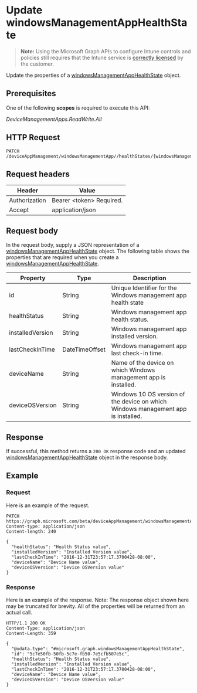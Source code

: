 ﻿# Update windowsManagementAppHealthState

> **Note:** Using the Microsoft Graph APIs to configure Intune controls and policies still requires that the Intune service is [correctly licensed](https://go.microsoft.com/fwlink/?linkid=839381) by the customer.

Update the properties of a [windowsManagementAppHealthState](../resources/intune_devicefe_windowsmanagementapphealthstate.md) object.
## Prerequisites
One of the following **scopes** is required to execute this API:

*DeviceManagementApps.ReadWrite.All*
## HTTP Request
<!-- {
  "blockType": "ignored"
}
-->
```http
PATCH /deviceAppManagement/windowsManagementApp//healthStates/{windowsManagementAppHealthStateId}
```

## Request headers
|Header|Value|
|---|---|
|Authorization|Bearer &lt;token&gt; Required.|
|Accept|application/json|

## Request body
In the request body, supply a JSON representation of a [windowsManagementAppHealthState](../resources/intune_devicefe_windowsmanagementapphealthstate.md) object.
The following table shows the properties that are required when you create a [windowsManagementAppHealthState](../resources/intune_devicefe_windowsmanagementapphealthstate.md).

|Property|Type|Description|
|---|---|---|
|id|String|Unique Identifier for the Windows management app health state|
|healthStatus|String|Windows management app health status.|
|installedVersion|String|Windows management app installed version.|
|lastCheckInTime|DateTimeOffset|Windows management app last check-in time.|
|deviceName|String|Name of the device on which Windows management app is installed.|
|deviceOSVersion|String|Windows 10 OS version of the device on which Windows management app is installed.|



## Response
If successful, this method returns a `200 OK` response code and an updated [windowsManagementAppHealthState](../resources/intune_devicefe_windowsmanagementapphealthstate.md) object in the response body.

## Example
### Request
Here is an example of the request.
```http
PATCH https://graph.microsoft.com/beta/deviceAppManagement/windowsManagementApp//healthStates/{windowsManagementAppHealthStateId}
Content-type: application/json
Content-length: 240

{
  "healthStatus": "Health Status value",
  "installedVersion": "Installed Version value",
  "lastCheckInTime": "2016-12-31T23:57:17.3700428-08:00",
  "deviceName": "Device Name value",
  "deviceOSVersion": "Device OSVersion value"
}
```

### Response
Here is an example of the response. Note: The response object shown here may be truncated for brevity. All of the properties will be returned from an actual call.
```http
HTTP/1.1 200 OK
Content-Type: application/json
Content-Length: 359

{
  "@odata.type": "#microsoft.graph.windowsManagementAppHealthState",
  "id": "5c7e50fb-50fb-5c7e-fb50-7e5cfb507e5c",
  "healthStatus": "Health Status value",
  "installedVersion": "Installed Version value",
  "lastCheckInTime": "2016-12-31T23:57:17.3700428-08:00",
  "deviceName": "Device Name value",
  "deviceOSVersion": "Device OSVersion value"
}
```




